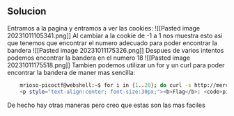 ## Solucion
Entramos a la pagina y entramos a ver las cookies:
![[Pasted image 20231011105341.png]]
Al cambiar a la cookie de -1 a 1 nos muestra esto asi que tenemos que encontrar el numero adecuado para poder encontrar la bandera
![[Pasted image 20231011175326.png]]
Despues de varios intentos podemos encontrar la bandera en el numero 18
![[Pasted image 20231011175518.png]]
Tambien podemos utilizar un for y un curl para poder encontrar la bandera de maner mas sencilla:

``` bash
	mrioso-picoctf@webshell:~$ for i in {1..20}; do curl -s http://mercury.picoctf.net:17781/check -H "Cookie: name=$i"; done | grep pico
	<p style="text-align:center; font-size:30px;"><b>Flag</b>: <code>picoCTF{3v3ry1_l0v3s_c00k135_bb3b3535}</code></p>
```
	            
De hecho hay otras maneras pero creo que estas son las mas faciles
